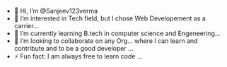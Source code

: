 - 👋 Hi, I’m @Sanjeev123verma
- 👀 I’m interested in Tech field, but I chose Web Developement as a carrier...
- 🌱 I’m currently learning B.tech in computer science and Engeneering...
- 💞️ I’m looking to collaborate on any Org... where I can learn and contribute and to be a good developer ...
- ⚡ Fun fact: I am always free to learn code ...

<!---
Sanjeev123verma/Sanjeev123verma is a ✨ special ✨ repository because its `README.md` (this file) appears on your GitHub profile.
You can click the Preview link to take a look at your changes.
--->
